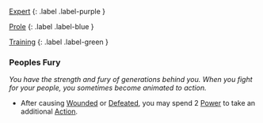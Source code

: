 
[Expert](Game/Advancement-List?Expert=true)
{: .label .label-purple }

[Prole](Game/Prole)
{: .label .label-blue }

[Training](Game/Advancement-List?Training=true)
{: .label .label-green }
### Peoples Fury
*You have the strength and fury of generations behind you. When you fight for your people, you sometimes become animated to action.*
* After causing [Wounded](Game/Core/Effects#Wounded) or [Defeated](Game/Core/Effects#Defeated), you may spend 2 [Power](Game/Additional-Attributes#Power) to take an additional [Action](Game/Core/Terminology#Action).

